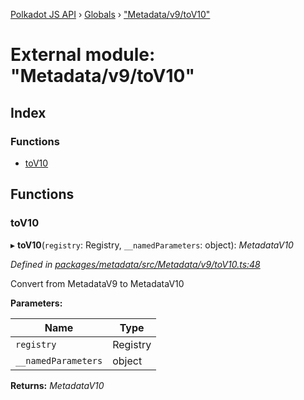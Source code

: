 [Polkadot JS API](../README.md) › [Globals](../globals.md) › ["Metadata/v9/toV10"](_metadata_v9_tov10_.md)

# External module: "Metadata/v9/toV10"

## Index

### Functions

* [toV10](_metadata_v9_tov10_.md#tov10)

## Functions

###  toV10

▸ **toV10**(`registry`: Registry, `__namedParameters`: object): *MetadataV10*

*Defined in [packages/metadata/src/Metadata/v9/toV10.ts:48](https://github.com/polkadot-js/api/blob/532a252fe/packages/metadata/src/Metadata/v9/toV10.ts#L48)*

Convert from MetadataV9 to MetadataV10

**Parameters:**

Name | Type |
------ | ------ |
`registry` | Registry |
`__namedParameters` | object |

**Returns:** *MetadataV10*
